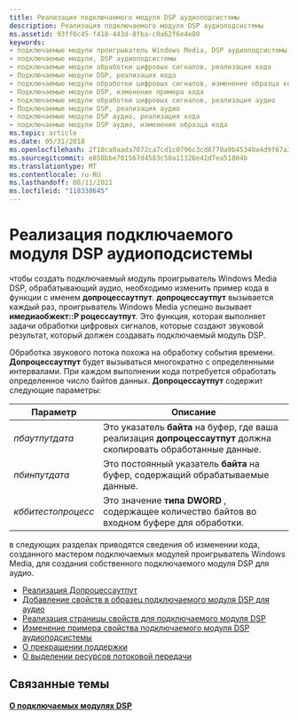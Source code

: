 ```yaml
---
title: Реализация подключаемого модуля DSP аудиоподсистемы
description: Реализация подключаемого модуля DSP аудиоподсистемы
ms.assetid: 93ff0c45-f418-443d-8fba-c0a62f6e4e80
keywords:
- подключаемые модули проигрыватель Windows Media, DSP аудиоподсистемы
- подключаемые модули, DSP аудиоподсистемы
- подключаемые модули обработки цифровых сигналов, реализация кода
- Подключаемые модули DSP, реализация кода
- подключаемые модули обработки цифровых сигналов, изменение образца кода
- Подключаемые модули DSP, изменение примера кода
- подключаемые модули обработки цифровых сигналов, реализация аудио
- Подключаемые модули DSP, реализация аудио
- подключаемые модули DSP аудио, реализация кода
- подключаемые модули DSP аудио, изменение образца кода
ms.topic: article
ms.date: 05/31/2018
ms.openlocfilehash: 2f18ca0aada7072ca7cd1c0796c3cd6770a9b45340a4d9f67a342944f4c22887
ms.sourcegitcommit: e858bbe701567d4583c50a11326e42d7ea51804b
ms.translationtype: MT
ms.contentlocale: ru-RU
ms.lasthandoff: 08/11/2021
ms.locfileid: "118338645"
---
```

# <a name="implementing-an-audio-dsp-plug-in"></a>Реализация подключаемого модуля DSP аудиоподсистемы

чтобы создать подключаемый модуль проигрыватель Windows Media DSP, обрабатывающий аудио, необходимо изменить пример кода в функции с именем **допроцессаутпут**. **допроцессаутпут** вызывается каждый раз, проигрыватель Windows Media успешно вызывает **имедиаобжект::P роцессаутпут**. Это функция, которая выполняет задачи обработки цифровых сигналов, которые создают звуковой результат, который должен создавать подключаемый модуль DSP.

Обработка звукового потока похожа на обработку события времени. **Допроцессаутпут** будет вызываться многократно с определенными интервалами. При каждом выполнении кода потребуется обработать определенное число байтов данных. **Допроцессаутпут** содержит следующие параметры:



| Параметр          | Описание                                                                                                             |
|--------------------|-------------------------------------------------------------------------------------------------------------------------|
| *пбаутпутдата*     | Это указатель **байта** на буфер, где ваша реализация **допроцессаутпут** должна скопировать обработанные данные. |
| *пбинпутдата*      | Это постоянный указатель **байта** на буфер, содержащий обрабатываемые данные.                               |
| *кббитестопроцесс* | Это значение **типа DWORD** , содержащее количество байтов во входном буфере для обработки.             |



 

в следующих разделах приводятся сведения об изменении кода, созданного мастером подключаемых модулей проигрыватель Windows Media, для создания собственного подключаемого модуля DSP для аудио.

-   [Реализация Допроцессаутпут](implementing-doprocessoutput.md)
-   [Добавление свойств в образец подключаемого модуля DSP для аудио](adding-properties-to-the-sample-audio-dsp-plug-in.md)
-   [Реализация страницы свойств для подключаемого модуля DSP](implementing-the-property-page-for-a-dsp-plug-in.md)
-   [Изменение примера свойства подключаемого модуля DSP аудиоподсистемы](changing-the-sample-audio-dsp-plug-in-property.md)
-   [О прекращении поддержки](about-discontinuity.md)
-   [О выделении ресурсов потоковой передачи](about-allocating-streaming-resources.md)

## <a name="related-topics"></a>Связанные темы

<dl> <dt>

[**О подключаемых модулях DSP**](about-dsp-plug-ins.md)
</dt> </dl>

 

 




